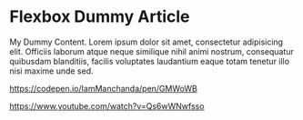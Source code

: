# Flexbox Dummy Article

My Dummy Content. Lorem ipsum dolor sit amet, consectetur adipisicing elit. Officiis laborum atque neque similique nihil animi nostrum, consequatur quibusdam blanditiis, facilis voluptates laudantium eaque totam tenetur illo nisi maxime unde sed.

https://codepen.io/IamManchanda/pen/GMWoWB

https://www.youtube.com/watch?v=Qs6wWNwfsso

